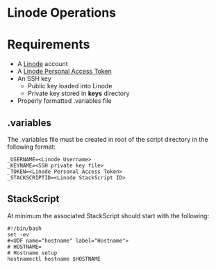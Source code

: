 # Linode Operations

# Requirements

 - A [Linode](https://www.linode.com/) account
 - A [Linode Personal Access Token](https://www.linode.com/docs/guides/getting-started-with-the-linode-api/)
 - An SSH key
	 - Public key loaded into Linode
	 - Private key stored in **keys** directory
 - Properly formatted .variables file

## .variables

The .variables file must be created in root of the script directory in the following format:

    _USERNAME=<Linode Username>
    _KEYNAME=<SSH private key file>
    _TOKEN=<Linode Personal Access Token>
    _STACKSCRIPTID=<Linode StackScript ID>

## StackScript

At minimum the associated StackScript should start with the following:

    #!/bin/bash
    set -ev
    #<UDF name="hostname" label="Hostname">
    # HOSTNAME=
    # Hostname setup
    hostnamectl hostname $HOSTNAME
